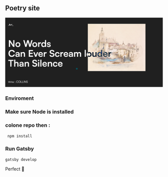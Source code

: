 ## Poetry site 

![This is an image](static/readme-img.png)

### Enviroment
### Make sure Node is installed

### colone repo then :

```
 npm install
```

### Run Gatsby

```
gatsby develop
```

Perfect :slightly_smiling_face:
